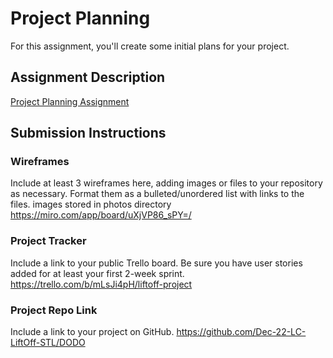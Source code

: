 # Project Planning
For this assignment, you'll create some initial plans for your project.

## Assignment Description
[Project Planning Assignment](https://education.launchcode.org/liftoff/modules/assignments/project-planning)

## Submission Instructions

### Wireframes

Include at least 3 wireframes here, adding images or files to your repository as necessary. Format them as a bulleted/unordered list with links to the files.
images stored in photos directory
https://miro.com/app/board/uXjVP86_sPY=/
### Project Tracker

Include a link to your public Trello board. Be sure you have user stories added for at least your first 2-week sprint.
https://trello.com/b/mLsJi4pH/liftoff-project
### Project Repo Link

Include a link to your project on GitHub.
https://github.com/Dec-22-LC-LiftOff-STL/DODO